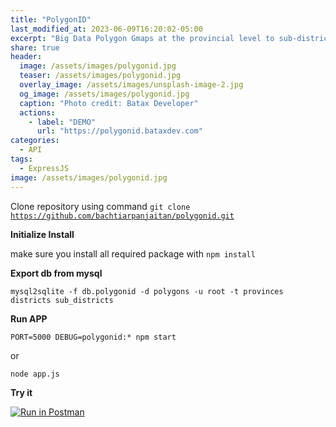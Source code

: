 ```yaml
---
title: "PolygonID"
last_modified_at: 2023-06-09T16:20:02-05:00
excerpt: "Big Data Polygon Gmaps at the provincial level to sub-districts throughout Indonesia based on 2004 BPS data"
share: true
header:
  image: /assets/images/polygonid.jpg
  teaser: /assets/images/polygonid.jpg
  overlay_image: /assets/images/unsplash-image-2.jpg
  og_image: /assets/images/polygonid.jpg
  caption: "Photo credit: Batax Developer"
  actions:
    - label: "DEMO"
      url: "https://polygonid.bataxdev.com"
categories:
  - API
tags:
  - ExpressJS
image: /assets/images/polygonid.jpg
---
```


Clone repository using command <code>git clone https://github.com/bachtiarpanjaitan/polygonid.git</code>

**Initialize Install**

make sure you install all required package with ```npm install```

**Export db from mysql**

```
mysql2sqlite -f db.polygonid -d polygons -u root -t provinces districts sub_districts
```

**Run APP**

 ``` 
 PORT=5000 DEBUG=polygonid:* npm start 
 ```
 or 
 
 ```
 node app.js
 ```

**Try it**

[![Run in Postman](https://run.pstmn.io/button.svg)](https://app.getpostman.com/run-collection/3228973-2490d44e-5035-4b65-93b6-82b4d42f960a?action=collection%2Ffork&collection-url=entityId%3D3228973-2490d44e-5035-4b65-93b6-82b4d42f960a%26entityType%3Dcollection%26workspaceId%3D47673369-1803-4695-bf5a-735e67e12b14)
